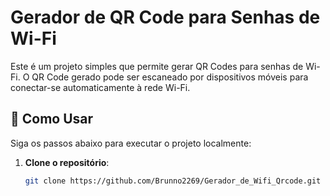 # Gerador de QR Code para Senhas de Wi-Fi

Este é um projeto simples que permite gerar QR Codes para senhas de Wi-Fi. O QR Code gerado pode ser escaneado por dispositivos móveis para conectar-se automaticamente à rede Wi-Fi.

## 🚀 Como Usar

Siga os passos abaixo para executar o projeto localmente:

1. **Clone o repositório**:
   ```bash
   git clone https://github.com/Brunno2269/Gerador_de_Wifi_Qrcode.git
